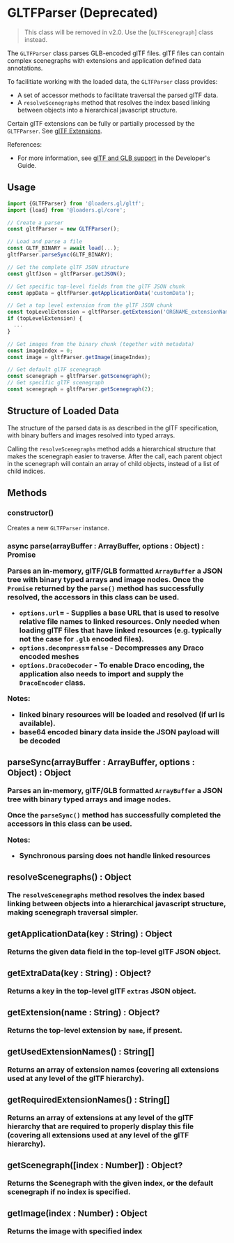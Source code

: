 # GLTFParser (Deprecated)

> This class will be removed in v2.0. Use the [`GLTFScenegraph`] class instead.

The `GLTFParser` class parses GLB-encoded glTF files. glTF files can contain complex scenegraphs with extensions and application defined data annotations.

To facilitiate working with the loaded data, the `GLTFParser` class provides:

- A set of accessor methods to facilitate traversal the parsed glTF data.
- A `resolveScenegraphs` method that resolves the index based linking between objects into a hierarchical javascript structure.

Certain glTF extensions can be fully or partially processed by the `GLTFParser`. See [glTF Extensions](docs/api-reference/gltf-loaders/gltf-extensions.md).

References:

- For more information, see [glTF and GLB support](docs/) in the Developer's Guide.

## Usage

```js
import {GLTFParser} from '@loaders.gl/gltf';
import {load} from '@loaders.gl/core';

// Create a parser
const gltfParser = new GLTFParser();

// Load and parse a file
const GLTF_BINARY = await load(...);
gltfParser.parseSync(GLTF_BINARY);

// Get the complete glTF JSON structure
const gltfJson = gltfParser.getJSON();

// Get specific top-level fields from the glTF JSON chunk
const appData = gltfParser.getApplicationData('customData');

// Get a top level extension from the glTF JSON chunk
const topLevelExtension = gltfParser.getExtension('ORGNAME_extensionName');
if (topLevelExtension) {
  ...
}

// Get images from the binary chunk (together with metadata)
const imageIndex = 0;
const image = gltfParser.getImage(imageIndex);

// Get default glTF scenegraph
const scenegraph = gltfParser.getScenegraph();
// Get specific glTF scenegraph
const scenegraph = gltfParser.getScenegraph(2);
```

## Structure of Loaded Data

The structure of the parsed data is as described in the glTF specification, with binary buffers and images resolved into typed arrays.

Calling the `resolveScenegraphs` method adds a hierarchical structure that makes the scenegraph easier to traverse. After the call, each parent object in the scenegraph will contain an array of child objects, instead of a list of child indices.

## Methods

### constructor()

Creates a new `GLTFParser` instance.

### async parse(arrayBuffer : ArrayBuffer, options : Object) : Promise<Object>

Parses an in-memory, glTF/GLB formatted `ArrayBuffer` a JSON tree with binary typed arrays and image nodes. Once the `Promise` returned by the `parse()` method has successfully resolved, the accessors in this class can be used.

- `options.url`= - Supplies a base URL that is used to resolve relative file names to linked resources. Only needed when loading glTF files that have linked resources (e.g. typically not the case for `.glb` encoded files).
- `options.decompress`=`false` - Decompresses any Draco encoded meshes
- `options.DracoDecoder` - To enable Draco encoding, the application also needs to import and supply the `DracoEncoder` class.

Notes:

- linked binary resources will be loaded and resolved (if url is available).
- base64 encoded binary data inside the JSON payload will be decoded

### parseSync(arrayBuffer : ArrayBuffer, options : Object) : Object

Parses an in-memory, glTF/GLB formatted `ArrayBuffer` a JSON tree with binary typed arrays and image nodes.

Once the `parseSync()` method has successfully completed the accessors in this class can be used.

Notes:

- **Synchronous parsing does not handle linked resources**

### resolveScenegraphs() : Object

The `resolveScenegraphs` method resolves the index based linking between objects into a hierarchical javascript structure, making scenegraph traversal simpler.

### getApplicationData(key : String) : Object

Returns the given data field in the top-level glTF JSON object.

### getExtraData(key : String) : Object?

Returns a key in the top-level glTF `extras` JSON object.

### getExtension(name : String) : Object?

Returns the top-level extension by `name`, if present.

### getUsedExtensionNames() : String[]

Returns an array of extension names (covering all extensions used at any level of the glTF hierarchy).

### getRequiredExtensionNames() : String[]

Returns an array of extensions at any level of the glTF hierarchy that are required to properly display this file (covering all extensions used at any level of the glTF hierarchy).

### getScenegraph([index : Number]) : Object?

Returns the Scenegraph with the given index, or the default scenegraph if no index is specified.

### getImage(index : Number) : Object

Returns the image with specified index
